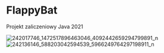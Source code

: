 # FlappyBat
 Projekt zaliczeniowy Java 2021

![242017746_1472517896463046_4092442659294799891_n](https://user-images.githubusercontent.com/72518873/133475000-a09088c1-b29a-44d8-833e-4d50f2fc0e39.jpg)
![242136146_588203042594539_5966249764297198911_n](https://user-images.githubusercontent.com/72518873/133475010-0aa553d3-1789-402e-b6aa-e92c998b2565.jpg)
